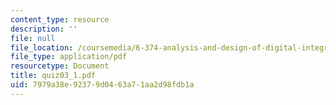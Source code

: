 ```yaml
---
content_type: resource
description: ''
file: null
file_location: /coursemedia/6-374-analysis-and-design-of-digital-integrated-circuits-fall-2003/7979a38e92379d0463a71aa2d98fdb1a_quiz03_1.pdf
file_type: application/pdf
resourcetype: Document
title: quiz03_1.pdf
uid: 7979a38e-9237-9d04-63a7-1aa2d98fdb1a
---
```

